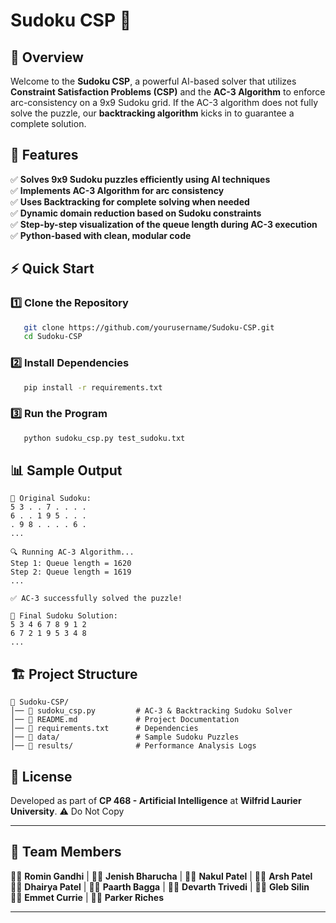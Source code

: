 # Sudoku CSP 🧩

## 📌 Overview
Welcome to the **Sudoku CSP**, a powerful AI-based solver that utilizes **Constraint Satisfaction Problems (CSP)** and the **AC-3 Algorithm** to enforce arc-consistency on a 9x9 Sudoku grid. If the AC-3 algorithm does not fully solve the puzzle, our **backtracking algorithm** kicks in to guarantee a complete solution.

## 🎯 Features
✅ **Solves 9x9 Sudoku puzzles efficiently using AI techniques**  
✅ **Implements AC-3 Algorithm for arc consistency**  
✅ **Uses Backtracking for complete solving when needed**  
✅ **Dynamic domain reduction based on Sudoku constraints**  
✅ **Step-by-step visualization of the queue length during AC-3 execution**  
✅ **Python-based with clean, modular code**  

## ⚡ Quick Start
### 1️⃣ Clone the Repository
```bash
   git clone https://github.com/yourusername/Sudoku-CSP.git
   cd Sudoku-CSP
```

### 2️⃣ Install Dependencies
```bash
   pip install -r requirements.txt
```

### 3️⃣ Run the Program
```bash
   python sudoku_csp.py test_sudoku.txt
```

## 📊 Sample Output
```
📜 Original Sudoku:
5 3 . . 7 . . . .
6 . . 1 9 5 . . .
. 9 8 . . . . 6 .
...

🔍 Running AC-3 Algorithm...
Step 1: Queue length = 1620
Step 2: Queue length = 1619
...

✅ AC-3 successfully solved the puzzle!

🏁 Final Sudoku Solution:
5 3 4 6 7 8 9 1 2
6 7 2 1 9 5 3 4 8
...
```

## 🏗️ Project Structure
```
📂 Sudoku-CSP/
│── 📜 sudoku_csp.py         # AC-3 & Backtracking Sudoku Solver
│── 📜 README.md             # Project Documentation
│── 📜 requirements.txt      # Dependencies
│── 📂 data/                 # Sample Sudoku Puzzles
│── 📂 results/              # Performance Analysis Logs
```


## 📜 License
Developed as part of **CP 468 - Artificial Intelligence** at **Wilfrid Laurier University**.
⚠️ Do Not Copy

---

## 👥 Team Members
👨‍💻 **Romin Gandhi** | 👨‍💻 **Jenish Bharucha** | 👨‍💻 **Nakul Patel** | 👨‍💻 **Arsh Patel**  
👨‍💻 **Dhairya Patel** | 👨‍💻 **Paarth Bagga** | 👨‍💻 **Devarth Trivedi** | 👨‍💻 **Gleb Silin**  
👨‍💻 **Emmet Currie** | 👨‍💻 **Parker Riches**  

---




